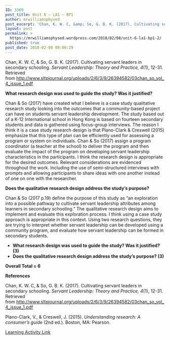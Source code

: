 ```yaml
---
ID: 3369
post_title: Unit 6 – LA1 – BP1
author: mrwilliamsphysed
post_excerpt: 'Chan, K. W. C, &amp; So, G. B. K. (2017). Cultivating servant leaders in secondary schooling.&nbsp;Servant Leadership: Theory and Practice, 4(1), 12-31. Retrieved from&nbsp;http://www.sltpjournal.org/uploads/2/6/3/9/26394582/03chan_so_vol_4_issue_1.pdf What research design was used to guide the study? Was it justified? Chan &amp; So (2017) have created what I believe is a case study qualitative research study looking into the &hellip; <a href="https://mrwilliamsphysed.wordpress.com/2018/02/08/unit-6-la1-bp1-2/">Continue reading <span>Unit 6 &ndash; LA1 &ndash;&nbsp;BP1</span></a>'
layout: post
permalink: >
  https://mrwilliamsphysed.wordpress.com/2018/02/08/unit-6-la1-bp1-2/
published: true
post_date: 2018-02-08 00:06:29
---
```

Chan, K. W. C, &amp; So, G. B. K. (2017). Cultivating servant leaders in secondary schooling. <em>Servant Leadership: Theory and Practice, 4</em>(1), 12-31. Retrieved from <a href="http://www.sltpjournal.org/uploads/2/6/3/9/26394582/03chan_so_vol_4_issue_1.pdf">http://www.sltpjournal.org/uploads/2/6/3/9/26394582/03chan_so_vol_4_issue_1.pdf</a>

<strong>What research design was used to guide the study? Was it justified?</strong>

Chan &amp; So (2017) have created what I believe is a case study qualitative research study looking into the outcomes that a community-based project can have on students servant leadership development. The study based out of a K-12 International school in Hong Kong is based on fourteen secondary students and data is gathered using focus-group interviews. The reason I think it is a case study research design is that Plano-Clark &amp; Creswell (2015) emphasize that this type of plan can be efficiently used for assessing a program or system on individuals. Chan &amp; So (2017) assign a program coordinator (a teacher at the school) to deliver the program and then evaluate the impact of the program on developing servant leadership characteristics in the participants. I think the research design is appropriate for the desired outcomes. Relevant considerations are evidenced throughout the work. Including the use of semi-structured interviews with prompts and allowing participants to share ideas with one another instead of one on one with the researcher.

<strong>Does the qualitative research design address the study’s purpose?</strong>

Chan &amp; So (2017 p.19) define the purpose of this study as &#8220;an exploration into a possible pathway to cultivate servant leadership attributes among learners in secondary schooling.&#8221; The qualitative research design aims to implement and evaluate this exploration process. I think using a case study approach is appropriate in this context. Using two research questions, they are trying to interpret whether servant leadership can be developed using a community program, and evaluate how servant leadership can be formed in secondary students.

<ul>
<li><strong>What research design was used to guide the study? Was it justified? (3)</strong></li>
<li><strong>Does the qualitative research design address the study’s purpose? (3)</strong></li>
</ul>

<strong>Overall Total = 6</strong>

<strong>References</strong>

Chan, K. W. C, &amp; So, G. B. K. (2017). Cultivating servant leaders in secondary schooling. <em>Servant Leadership: Theory and Practice, 4</em>(1), 12-31. Retrieved from <a href="http://www.sltpjournal.org/uploads/2/6/3/9/26394582/03chan_so_vol_4_issue_1.pdf">http://www.sltpjournal.org/uploads/2/6/3/9/26394582/03chan_so_vol_4_issue_1.pdf</a>

Plano-Clark, V., &amp; Creswell, J. (2015). <em>Understanding research: A consumer’s guide</em> (2nd ed.). Boston, MA: Pearson.

<a href="https://create.twu.ca/ldrs591/unit-6-learning-activities/">Learning Activity Link</a>